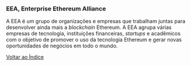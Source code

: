 ### EEA, Enterprise Ethereum Alliance

A EEA é um grupo de organizações e empresas que trabalham juntas para desenvolver ainda mais a _blockchain_ Ethereum. A EEA agrupa várias empresas de tecnologia, instituições financeiras, _startups_ e acadêmicos com o objetivo de promover o uso da tecnologia Ethereum e gerar novas oportunidades de negócios em todo o mundo.

[Voltar ao Índice](../)